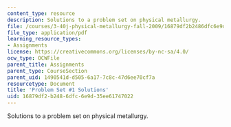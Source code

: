```yaml
---
content_type: resource
description: Solutions to a problem set on physical metallurgy.
file: /courses/3-40j-physical-metallurgy-fall-2009/16879df2b2486dfc6e9d35ee61747022_MIT3_40JF09_sol1.pdf
file_type: application/pdf
learning_resource_types:
- Assignments
license: https://creativecommons.org/licenses/by-nc-sa/4.0/
ocw_type: OCWFile
parent_title: Assignments
parent_type: CourseSection
parent_uid: 1490541d-d505-6a17-7c8c-47d6ee70cf7a
resourcetype: Document
title: 'Problem Set #1 Solutions'
uid: 16879df2-b248-6dfc-6e9d-35ee61747022
---
```

Solutions to a problem set on physical metallurgy.